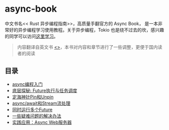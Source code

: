 # async-book
中文书名<< Rust 异步编程指南>>，高质量手翻官方的 Async Book， 是一本非常好的异步编程学习使用教程。关于异步编程，Tokio 也是绕不过去的坎，感兴趣的同学可以访问[这里学习](https://github.com/sunface/tokio-course)。

> 内容翻译自英文书 [<<Asynchronous Programming in Rust>>](https://rust-lang.github.io/async-book/)，本书对内容和章节进行了一些调整，更便于国内读者的阅读

## 目录
- [async编程入门](async/getting-started.md)
- [底层探秘: Future执行与任务调度](async/future-excuting.md)
- [定海神针Pin和Unpin](async/pin-unpin.md)
- [async/await和Stream流处理](async/async-await.md)
- [同时运行多个Future](async/multi-futures-simultaneous.md)
- [一些疑难问题的解决办法](async/pain-points-and-workarounds.md)
- [实践应用：Async Web服务器](async/web-server.md)